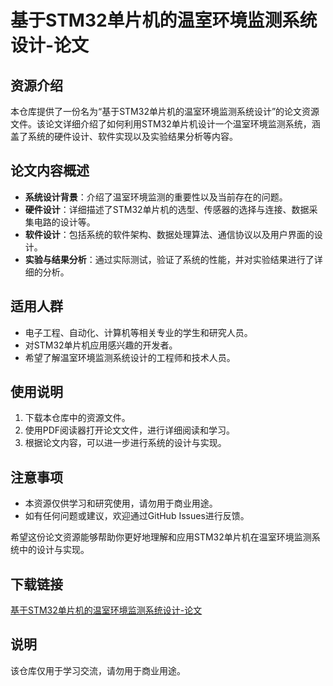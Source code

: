 # 基于STM32单片机的温室环境监测系统设计-论文

## 资源介绍

本仓库提供了一份名为“基于STM32单片机的温室环境监测系统设计”的论文资源文件。该论文详细介绍了如何利用STM32单片机设计一个温室环境监测系统，涵盖了系统的硬件设计、软件实现以及实验结果分析等内容。

## 论文内容概述

- **系统设计背景**：介绍了温室环境监测的重要性以及当前存在的问题。
- **硬件设计**：详细描述了STM32单片机的选型、传感器的选择与连接、数据采集电路的设计等。
- **软件设计**：包括系统的软件架构、数据处理算法、通信协议以及用户界面的设计。
- **实验与结果分析**：通过实际测试，验证了系统的性能，并对实验结果进行了详细的分析。

## 适用人群

- 电子工程、自动化、计算机等相关专业的学生和研究人员。
- 对STM32单片机应用感兴趣的开发者。
- 希望了解温室环境监测系统设计的工程师和技术人员。

## 使用说明

1. 下载本仓库中的资源文件。
2. 使用PDF阅读器打开论文文件，进行详细阅读和学习。
3. 根据论文内容，可以进一步进行系统的设计与实现。

## 注意事项

- 本资源仅供学习和研究使用，请勿用于商业用途。
- 如有任何问题或建议，欢迎通过GitHub Issues进行反馈。

希望这份论文资源能够帮助你更好地理解和应用STM32单片机在温室环境监测系统中的设计与实现。

## 下载链接
[基于STM32单片机的温室环境监测系统设计-论文](https://pan.quark.cn/s/20c15dbcfda1)

## 说明

该仓库仅用于学习交流，请勿用于商业用途。
